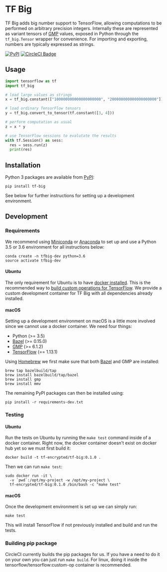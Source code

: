 # TF Big

TF Big adds big number support to TensorFlow, allowing computations to be performed on arbitrary precision integers. Internally these are represented as variant tensors of [GMP](https://gmplib.org/) values, exposed in Python through the `tf_big.Tensor` wrapper for convenience. For importing and exporting, numbers are typically expressed as strings.

[![PyPI](https://img.shields.io/pypi/v/tf-big.svg)](https://pypi.org/project/tf-big/) [![CircleCI Badge](https://circleci.com/gh/tf-encrypted/tf-big/tree/master.svg?style=svg)](https://circleci.com/gh/tf-encrypted/tf-big/tree/master)

## Usage

```python
import tensorflow as tf
import tf_big

# load large values as strings
x = tf_big.constant(["100000000000000000000", "200000000000000000000"])

# load ordinary TensorFlow tensors
y = tf_big.convert_to_tensor(tf.constant([3, 4]))

# perform computation as usual
z = x * y

# use TensorFlow sessions to evalutate the results
with tf.Session() as sess:
  res = sess.run(z)
  print(res)
```

## Installation

Python 3 packages are available from [PyPI](https://pypi.org/project/tf-big/):

```
pip install tf-big
```

See below for further instructions for setting up a development environment.

## Development

### Requirements

We recommend using [Miniconda](https://docs.conda.io/en/latest/miniconda.html) or [Anaconda](https://www.anaconda.com/distribution/) to set up and use a Python 3.5 or 3.6 environment for all instructions below:

```
conda create -n tfbig-dev python=3.6
source activate tfbig-dev
```

#### Ubuntu

The only requirement for Ubuntu is to have [docker installed](https://docs.docker.com/install/linux/docker-ce/ubuntu/). This is the recommended way to [build custom operations for TensorFlow](https://github.com/tensorflow/custom-op). We provide a custom development container for TF Big with all dependencies already installed.

#### macOS

Setting up a development environment on macOS is a little more involved since we cannot use a docker container. We need four things:

- Python (>= 3.5)
- [Bazel](https://www.bazel.build/) (>= 0.15.0)
- [GMP](https://gmplib.org/) (>= 6.1.2)
- [TensorFlow](https://www.tensorflow.org/) (== 1.13.1)

Using [Homebrew](https://brew.sh/) we first make sure that both [Bazel](https://docs.bazel.build/versions/master/install-os-x.html#install-with-installer-mac-os-x) and GMP are installed:

```
brew tap bazelbuild/tap
brew install bazelbuild/tap/bazel
brew install gmp
brew install mmv
```

The remaining PyPI packages can then be installed using:

```
pip install -r requirements-dev.txt
```

### Testing

#### Ubuntu

Run the tests on Ubuntu by running the `make test` command inside of a docker container. Right now, the docker container doesn't exist on docker hub yet so we must first build it:

```
docker build -t tf-encrypted/tf-big:0.1.0 .
```

Then we can run `make test`:

```
sudo docker run -it \
  -v `pwd`:/opt/my-project -w /opt/my-project \
  tf-encrypted/tf-big:0.1.0 /bin/bash -c "make test"
```

#### macOS

Once the development environment is set up we can simply run:

```
make test
```

This will install TensorFlow if not previously installed and build and run the tests.

### Building pip package

CircleCI currently builds the pip packages for us. If you have a need to do it on your own you can just run `make build`. For linux, doing it inside the tensorflow/tensorflow:custom-op container is recommended.
